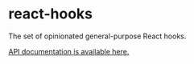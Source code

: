 # react-hooks

The set of opinionated general-purpose React hooks.

[API documentation is available here.](https://smikhalevski.github.io/react-hooks/)
